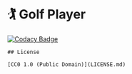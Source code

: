 # 🏌 Golf Player

[![Codacy Badge](https://api.codacy.com/project/badge/Grade/c49f4b41c7414801a759455124dbfed7)](https://app.codacy.com/app/krzysztof.witalewski/golf-player?utm_source=github.com&utm_medium=referral&utm_content=witalewski/golf-player&utm_campaign=Badge_Grade_Dashboard)
```````
## License

[CC0 1.0 (Public Domain)](LICENSE.md)
